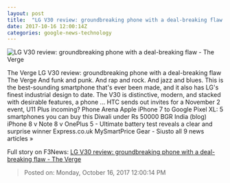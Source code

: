 ```yaml
---
layout: post
title:  "LG V30 review: groundbreaking phone with a deal-breaking flaw - The Verge"
date: 2017-10-16 12:00:14Z
categories: google-news-technology
---
```


![LG V30 review: groundbreaking phone with a deal-breaking flaw - The Verge](https://cdn.vox-cdn.com/thumbor/lVjivFerbL0dFPcP5sdsekboBoI=/0x292:2040x1360/fit-in/1200x630/cdn.vox-cdn.com/uploads/chorus_asset/file/9450281/akrales_171012_2051_0013.jpg)

The Verge LG V30 review: groundbreaking phone with a deal-breaking flaw The Verge And funk and punk. And rap and rock. And jazz and blues. This is the best-sounding smartphone that's ever been made, and it also has LG's finest industrial design to date. The V30 is distinctive, modern, and stacked with desirable features, a phone ... HTC sends out invites for a November 2 event, U11 Plus incoming? Phone Arena Apple iPhone 7 to Google Pixel XL: 5 smartphones you can buy this Diwali under Rs 50000 BGR India (blog) iPhone 8 v Note 8 v OnePlus 5 - Ultimate battery test reveals a clear and surprise winner Express.co.uk MySmartPrice Gear - Siusto all 9 news articles »


Full story on F3News: [LG V30 review: groundbreaking phone with a deal-breaking flaw - The Verge](http://www.f3nws.com/n/U4qaZG)

> Posted on: Monday, October 16, 2017 12:00:14 PM

